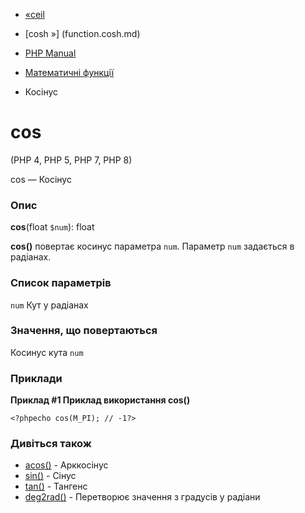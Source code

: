 - [«ceil](function.ceil.md)
- [cosh »] (function.cosh.md)

- [PHP Manual](index.md)
- [Математичні функції](ref.math.md)
- Косінус

# cos

(PHP 4, PHP 5, PHP 7, PHP 8)

cos — Косінус

### Опис

**cos**(float `$num`): float

**cos()** повертає косинус параметра `num`. Параметр `num` задається в
радіанах.

### Список параметрів

`num`
Кут у радіанах

### Значення, що повертаються

Косинус кута `num`

### Приклади

**Приклад #1 Приклад використання **cos()****

`<?phpecho cos(M_PI); // -1?> `

### Дивіться також

- [acos()](function.acos.md) - Арккосінус
- [sin()](function.sin.md) - Сінус
- [tan()](function.tan.md) - Тангенс
- [deg2rad()](function.deg2rad.md) - Перетворює значення з
градусів у радіани
